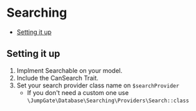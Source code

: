 # Searching

- [Setting it up](#setting-it-up)

## Setting it up

1. Implment Searchable on your model.
1. Include the CanSearch Trait.
1. Set your search provider class name on `$searchProvider`
    - If you don't need a custom one use `\JumpGate\Database\Searching\Providers\Search::class`
